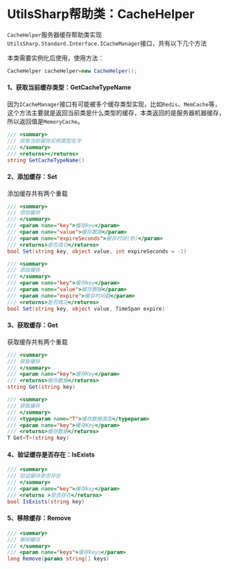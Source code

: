 # UtilsSharp帮助类：CacheHelper
`CacheHelper`服务器缓存帮助类实现`UtilsSharp.Standard.Interface.ICacheManager`接口，共有以下几个方法

本类需要实例化后使用，使用方法：

```c#
CacheHelper cacheHelper=new CacheHelper(); 
```

#### 1、获取当前缓存类型：GetCacheTypeName

因为`ICacheManager`接口有可能被多个缓存类型实现，比如`Redis`、`MemCache`等，这个方法主要就是返回当前类是什么类型的缓存，本类返回的是服务器机器缓存，所以返回值是`MemoryCache`。

```c#
/// <summary>
/// 获取当前缓存实例类型名字
/// </summary>
/// <returns></returns>
string GetCacheTypeName()
```

#### 2、添加缓存：Set

添加缓存共有两个重载

```c#
/// <summary>
/// 添加缓存
/// </summary>
/// <param name="key">缓存key</param>
/// <param name="value">缓存数据</param>
/// <param name="expireSeconds">缓存时间(秒)</param>
/// <returns>是否成功</returns>
bool Set(string key, object value, int expireSeconds = -1)
```

```c#
/// <summary>
/// 添加缓存
/// </summary>
/// <param name="key">缓存key</param>
/// <param name="value">缓存数据</param>
/// <param name="expire">缓存时间戳</param>
/// <returns>是否成功</returns>
bool Set(string key, object value, TimeSpan expire)
```

#### 3、获取缓存：Get

获取缓存共有两个重载

```c#
/// <summary>
/// 获取缓存
/// </summary>
/// <param name="key">缓存Key</param>
/// <returns>缓存数据</returns>
string Get(string key)
```

```c#
/// <summary>
/// 获取缓存
/// </summary>
/// <typeparam name="T">缓存数据类型</typeparam>
/// <param name="key">缓存Key</param>
/// <returns>缓存数据</returns>
T Get<T>(string key)
```

#### 4、验证缓存是否存在：IsExists

```c#
/// <summary>
/// 验证缓存是否存在
/// </summary>
/// <param name="key">缓存key</param>
/// <returns >是否存在</returns>
bool IsExists(string key)
```

#### 5、移除缓存：Remove

```c#
/// <summary>
/// 移除缓存
/// </summary>
/// <param name="keys">缓存keys</param>
long Remove(params string[] keys)
```
